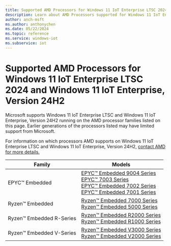 ```yaml
---
title: Supported AMD Processors for Windows 11 IoT Enterprise LTSC 2024 and Windows 11 IoT Enterprise, Version 24H2
description: Learn about AMD Processors supported for Windows 11 IoT Enterprise LTSC 2024 and Windows 11 IoT Enterprise, Version 24H2
author: anch-msft
ms.author: anthonychen
ms.date: 05/22/2024
ms.topic: reference
ms.service: windows-iot
ms.subservice: iot
---
```


# Supported AMD Processors for Windows 11 IoT Enterprise LTSC 2024 and Windows 11 IoT Enterprise, Version 24H2

Microsoft supports Windows 11 IoT Enterprise LTSC and Windows 11 IoT Enterprise, Version 24H2 running on the AMD processor families listed on this page. Earlier generations of the processors listed may have limited support from Microsoft. 

For information on which processors AMD supports on Windows 11 IoT Enterprise LTSC and Windows 11 IoT Enterprise, Version 24H2, [contact AMD for more details.](https://www.amd.com/en/forms/product-inquiry/embedded-processors-sales-inquiry.html)

| Family | Models |
|---|---|
|EPYC&trade; Embedded |[EPYC&trade; Embedded 9004 Series](https://www.amd.com/en/products/processors/server/epyc/4th-generation-9004-and-8004-series.html)<br/> [EPYC&trade; 7003 Series](https://www.amd.com/en/products/processors/server/epyc/7003-series.html)<br/> [EPYC&trade; Embedded 7002 Series](https://www.amd.com/en/products/embedded/epyc/epyc-7002-series.html)<br/> [EPYC&trade; Embedded 7001 Series](https://www.amd.com/en/products/embedded/epyc/epyc-7001-series.html) |
|Ryzen&trade; Embedded |[Ryzen&trade; Embedded 7000 Series](https://www.amd.com/en/products/embedded/ryzen/ryzen-7000-series.html)<br/> [Ryzen&trade; Embedded 5000 Series](https://www.amd.com/en/products/embedded/ryzen/ryzen-5000-series.html)|
|Ryzen&trade; Embedded R-Series |[Ryzen&trade; Embedded R2000 Series](https://www.amd.com/en/products/embedded/ryzen/ryzen-r2000-series.html)<br/> [Ryzen&trade; Embedded R1000 Series](https://www.amd.com/en/products/embedded/ryzen/ryzen-r1000-series.html)<br/>|
|Ryzen&trade; Embedded V-Series |[Ryzen&trade; Embedded V3000 Series](https://www.amd.com/en/products/embedded/ryzen/ryzen-v3000-series.html)<br/> [Ryzen&trade; Embedded V2000 Series](https://www.amd.com/en/products/embedded/ryzen/ryzen-v2000-series.html)|

